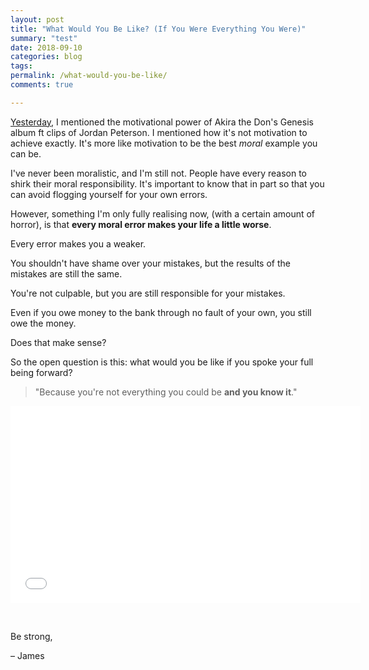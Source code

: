 ```yaml
---
layout: post
title: "What Would You Be Like? (If You Were Everything You Were)"
summary: "test"
date: 2018-09-10
categories: blog
tags: 
permalink: /what-would-you-be-like/
comments: true

---
```


[Yesterday](http://www.jamesmathison.co.uk), I mentioned the motivational power of Akira the Don's Genesis album ft clips of Jordan Peterson. I mentioned how it's not motivation to achieve exactly. It's more like motivation to be the best *moral* example you can be. 

I've never been moralistic, and I'm still not. People have every reason to shirk their moral responsibility. It's important to know that in part so that you can avoid flogging yourself for your own errors. 

However, something I'm only fully realising now, (with a certain amount of horror), is that **every moral error makes your life a little worse**. 

Every error makes you a weaker. 

You shouldn't have shame over your mistakes, but the results of the mistakes are still the same. 

You're not culpable, but you are still responsible for your mistakes. 

Even if you owe money to the bank through no fault of your own, you still owe the money. 

Does that make sense? 

So the open question is this: what would you be like if you spoke your full being forward? 

> "Because you're not everything you could be **and you know it**."

<iframe width="560" height="315" src="//www.youtube.com/embed/U-1DY0OVvew?start=1343&end=1395" frameborder="0"> </iframe>

&nbsp;

Be strong,

– James

